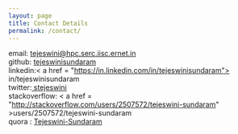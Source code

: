 ```yaml
---
layout: page
title: Contact Details
permalink: /contact/
---
```


email: tejeswini@hpc.serc.iisc.ernet.in </br>
github: <a href = "https://github.com/tejeswinisundaram"> tejeswinisundaram </a> </br>
linkedin:< a href = "https://in.linkedin.com/in/tejeswinisundaram"> in/tejeswinisundaram </a></br>
twitter:<a href = "https://twitter.com/stejeswini"> stejeswini </a></br>
stackoverflow: < a href = "http://stackoverflow.com/users/2507572/tejeswini-sundaram" >users/2507572/tejeswini-sundaram </a> </br>
quora : <a href ="https://www.quora.com/Tejeswini-Sundaram"> Tejeswini-Sundaram </br>

